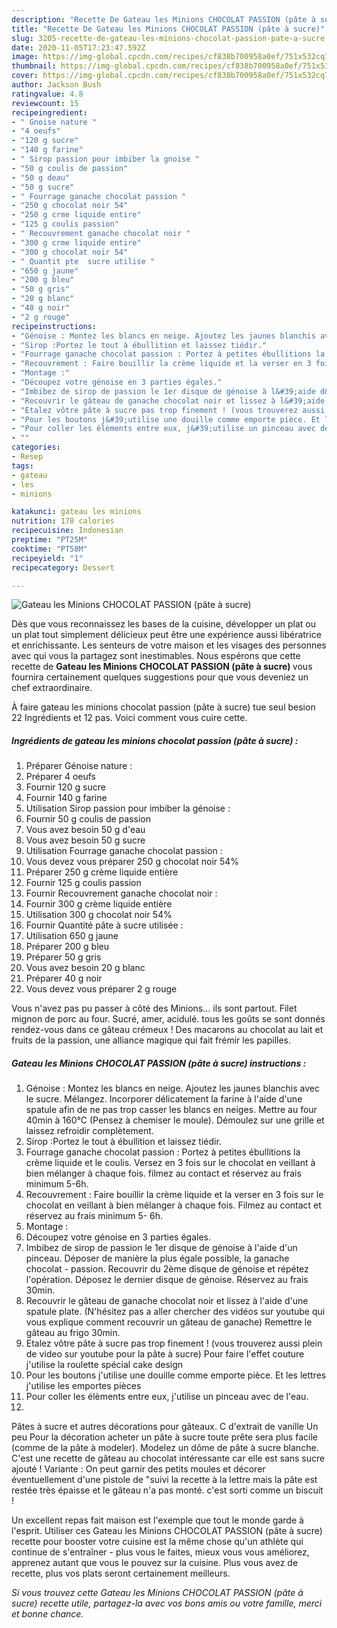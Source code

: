 ```yaml
---
description: "Recette De Gateau les Minions CHOCOLAT PASSION (pâte à sucre)"
title: "Recette De Gateau les Minions CHOCOLAT PASSION (pâte à sucre)"
slug: 3205-recette-de-gateau-les-minions-chocolat-passion-pate-a-sucre
date: 2020-11-05T17:23:47.592Z
image: https://img-global.cpcdn.com/recipes/cf838b700958a0ef/751x532cq70/gateau-les-minions-chocolat-passion-pate-a-sucre-photo-principale-de-la-recette.jpg
thumbnail: https://img-global.cpcdn.com/recipes/cf838b700958a0ef/751x532cq70/gateau-les-minions-chocolat-passion-pate-a-sucre-photo-principale-de-la-recette.jpg
cover: https://img-global.cpcdn.com/recipes/cf838b700958a0ef/751x532cq70/gateau-les-minions-chocolat-passion-pate-a-sucre-photo-principale-de-la-recette.jpg
author: Jackson Bush
ratingvalue: 4.8
reviewcount: 15
recipeingredient:
- " Gnoise nature "
- "4 oeufs"
- "120 g sucre"
- "140 g farine"
- " Sirop passion pour imbiber la gnoise "
- "50 g coulis de passion"
- "50 g deau"
- "50 g sucre"
- " Fourrage ganache chocolat passion "
- "250 g chocolat noir 54"
- "250 g crme liquide entire"
- "125 g coulis passion"
- " Recouvrement ganache chocolat noir "
- "300 g crme liquide entire"
- "300 g chocolat noir 54"
- " Quantit pte  sucre utilise "
- "650 g jaune"
- "200 g bleu"
- "50 g gris"
- "20 g blanc"
- "40 g noir"
- "2 g rouge"
recipeinstructions:
- "Génoise : Montez les blancs en neige. Ajoutez les jaunes blanchis avec le sucre. Mélangez. Incorporer délicatement la farine à l&#39;aide d&#39;une spatule afin de ne pas trop casser les blancs en neiges. Mettre au four 40min à 160°C (Pensez à chemiser le moule). Démoulez sur une grille et laissez refroidir complètement."
- "Sirop :Portez le tout à ébullition et laissez tiédir."
- "Fourrage ganache chocolat passion : Portez à petites ébullitions la crème liquide et le coulis. Versez en 3 fois sur le chocolat en veillant à bien mélanger à chaque fois. filmez au contact et réservez au frais minimum 5-6h."
- "Recouvrement : Faire bouillir la crème liquide et la verser en 3 fois sur le chocolat en veillant à bien mélanger à chaque fois. Filmez au contact et réservez au frais minimum 5- 6h."
- "Montage :"
- "Découpez votre génoise en 3 parties égales."
- "Imbibez de sirop de passion le 1er disque de génoise à l&#39;aide d&#39;un pinceau. Déposer de manière la plus égale possible, la ganache chocolat - passion. Recouvrir du 2ème disque de génoise et répétez l&#39;opération. Déposez le dernier disque de génoise. Réservez au frais 30min."
- "Recouvrir le gâteau de ganache chocolat noir et lissez à l&#39;aide d&#39;une spatule plate. (N&#39;hésitez pas a aller chercher des vidéos sur youtube qui vous explique comment recouvrir un gâteau de ganache) Remettre le gâteau au frigo 30min."
- "Etalez vôtre pâte à sucre pas trop finement ! (vous trouverez aussi plein de video sur youtube pour la pâte à sucre) Pour faire l&#39;effet couture j&#39;utilise la roulette spécial cake design"
- "Pour les boutons j&#39;utilise une douille comme emporte pièce. Et les lettres j&#39;utilise les emportes pièces"
- "Pour coller les élèments entre eux, j&#39;utilise un pinceau avec de l&#39;eau."
- ""
categories:
- Resep
tags:
- gateau
- les
- minions

katakunci: gateau les minions 
nutrition: 178 calories
recipecuisine: Indonesian
preptime: "PT25M"
cooktime: "PT58M"
recipeyield: "1"
recipecategory: Dessert

---
```



![Gateau les Minions CHOCOLAT PASSION (pâte à sucre)](https://img-global.cpcdn.com/recipes/cf838b700958a0ef/751x532cq70/gateau-les-minions-chocolat-passion-pate-a-sucre-photo-principale-de-la-recette.jpg)

Dès que vous reconnaissez les bases de la cuisine, développer un plat ou un plat tout simplement délicieux peut être une expérience aussi libératrice et enrichissante. Les senteurs de votre maison et les visages des personnes avec qui vous la partagez sont inestimables. Nous espérons que cette recette de <strong> Gateau les Minions CHOCOLAT PASSION (pâte à sucre) </strong> vous fournira certainement quelques suggestions pour que vous deveniez un chef extraordinaire.

<!--inarticleads1-->

À faire gateau les minions chocolat passion (pâte à sucre) tue seul besion 22 Ingrédients et 12 pas. Voici comment vous cuire cette.

##### Ingrédients de gateau les minions chocolat passion (pâte à sucre) :

1. Préparer  Génoise nature :
1. Préparer 4 oeufs
1. Fournir 120 g sucre
1. Fournir 140 g farine
1. Utilisation  Sirop passion pour imbiber la génoise :
1. Fournir 50 g coulis de passion
1. Vous avez besoin 50 g d&#39;eau
1. Vous avez besoin 50 g sucre
1. Utilisation  Fourrage ganache chocolat passion :
1. Vous devez vous préparer 250 g chocolat noir 54%
1. Préparer 250 g crème liquide entière
1. Fournir 125 g coulis passion
1. Fournir  Recouvrement ganache chocolat noir :
1. Fournir 300 g crème liquide entière
1. Utilisation 300 g chocolat noir 54%
1. Fournir  Quantité pâte à sucre utilisée :
1. Utilisation 650 g jaune
1. Préparer 200 g bleu
1. Préparer 50 g gris
1. Vous avez besoin 20 g blanc
1. Préparer 40 g noir
1. Vous devez vous préparer 2 g rouge


Vous n&#39;avez pas pu passer à côté des Minions… ils sont partout. Filet mignon de porc au four. Sucré, amer, acidulé. tous les goûts se sont donnés rendez-vous dans ce gâteau crémeux ! Des macarons au chocolat au lait et fruits de la passion, une alliance magique qui fait frémir les papilles. 

<!--inarticleads2-->

##### Gateau les Minions CHOCOLAT PASSION (pâte à sucre) instructions :

1. Génoise : Montez les blancs en neige. Ajoutez les jaunes blanchis avec le sucre. Mélangez. Incorporer délicatement la farine à l&#39;aide d&#39;une spatule afin de ne pas trop casser les blancs en neiges. Mettre au four 40min à 160°C (Pensez à chemiser le moule). Démoulez sur une grille et laissez refroidir complètement.
1. Sirop :Portez le tout à ébullition et laissez tiédir.
1. Fourrage ganache chocolat passion : Portez à petites ébullitions la crème liquide et le coulis. Versez en 3 fois sur le chocolat en veillant à bien mélanger à chaque fois. filmez au contact et réservez au frais minimum 5-6h.
1. Recouvrement : Faire bouillir la crème liquide et la verser en 3 fois sur le chocolat en veillant à bien mélanger à chaque fois. Filmez au contact et réservez au frais minimum 5- 6h.
1. Montage :
1. Découpez votre génoise en 3 parties égales.
1. Imbibez de sirop de passion le 1er disque de génoise à l&#39;aide d&#39;un pinceau. Déposer de manière la plus égale possible, la ganache chocolat - passion. Recouvrir du 2ème disque de génoise et répétez l&#39;opération. Déposez le dernier disque de génoise. Réservez au frais 30min.
1. Recouvrir le gâteau de ganache chocolat noir et lissez à l&#39;aide d&#39;une spatule plate. (N&#39;hésitez pas a aller chercher des vidéos sur youtube qui vous explique comment recouvrir un gâteau de ganache) Remettre le gâteau au frigo 30min.
1. Etalez vôtre pâte à sucre pas trop finement ! (vous trouverez aussi plein de video sur youtube pour la pâte à sucre) Pour faire l&#39;effet couture j&#39;utilise la roulette spécial cake design
1. Pour les boutons j&#39;utilise une douille comme emporte pièce. Et les lettres j&#39;utilise les emportes pièces
1. Pour coller les élèments entre eux, j&#39;utilise un pinceau avec de l&#39;eau.
1. 


Pâtes à sucre et autres décorations pour gâteaux. C d&#39;extrait de vanille Un peu Pour la décoration acheter un pâte à sucre toute prête sera plus facile (comme de la pâte à modeler). Modelez un dôme de pâte à sucre blanche. C&#39;est une recette de gâteau au chocolat intéressante car elle est sans sucre ajouté ! Variante : On peut garnir des petits moules et décorer éventuellement d&#39;une pistole de &#34;suivi la recette à la lettre mais la pâte est restée très épaisse et le gâteau n&#39;a pas monté. c&#39;est sorti comme un biscuit ! 

<!--inarticleads1-->

<p>
Un excellent repas fait maison est l'exemple que tout le monde garde à l'esprit. Utiliser ces Gateau les Minions CHOCOLAT PASSION (pâte à sucre) recette pour booster votre cuisine est la même chose qu'un athlète qui continue de s'entraîner - plus vous le faites, mieux vous vous améliorez, apprenez autant que vous le pouvez sur la cuisine. Plus vous avez de recette, plus vos plats seront certainement meilleurs.
</p>

<p>
<i>Si vous trouvez cette Gateau les Minions CHOCOLAT PASSION (pâte à sucre) recette utile, partagez-la avec vos bons amis ou votre famille, merci et bonne chance.</i>
</p>
